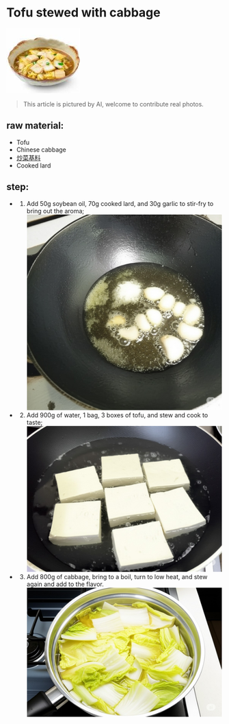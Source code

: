 # Tofu stewed with cabbage

![白菜炖豆腐](/images/白菜炖豆腐.jpg)

> This article is pictured by AI, welcome to contribute real photos.

## raw material:

- Tofu
- Chinese cabbage
- [炒菜基料](/配料/炒菜基料.md)
- Cooked lard

## step:

- 1. Add 50g soybean oil, 70g cooked lard, and 30g garlic to stir-fry to bring out the aroma;
  ![](pic/白菜炖豆腐/1.jpeg)
- 2. Add 900g of water, 1 bag, 3 boxes of tofu, and stew and cook to taste;
  ![](pic/白菜炖豆腐/2.jpeg)
- 3. Add 800g of cabbage, bring to a boil, turn to low heat, and stew again and add to the flavor.
  ![](pic/白菜炖豆腐/3.jpeg)
